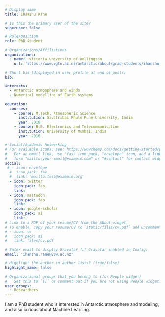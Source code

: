 ```yaml
---
# Display name
title: Ihanshu Rane

# Is this the primary user of the site?
superuser: false

# Role/position
role: PhD Student

# Organizations/Affiliations
organizations:
  - name:  Victoria University of Wellington 
    url: 'https://www.wgtn.ac.nz/antarctic/about/grad-students/ihanshu-rane'

# Short bio (displayed in user profile at end of posts)
bio: 

interests:
  - Antarctic atmosphere and winds
  - Numerical modelling of Earth systems

education:
  courses:
    - course: M.Tech. Atmospheric Science
      institution: Savitribai Phule Pune University, India
      year: 2018
    - course: B.E. Electronics and Telecommunication
      institution: University of Mumbai, India
      year: 2016

# Social/Academic Networking
# For available icons, see: https://wowchemy.com/docs/getting-started/page-builder/#icons
#   For an email link, use "fas" icon pack, "envelope" icon, and a link in the
#   form "mailto:your-email@example.com" or "#contact" for contact widget.
social:
 # - icon: envelope
  #  icon_pack: fas
  #  link: 'mailto:test@example.org'
  - icon: twitter
    icon_pack: fab
    link: 
  - icon: mastodon
    icon_pack: fab
    link: 
  - icon: google-scholar
    icon_pack: ai
    link: 
# Link to a PDF of your resume/CV from the About widget.
# To enable, copy your resume/CV to `static/files/cv.pdf` and uncomment the lines below.
# - icon: cv
#   icon_pack: ai
#   link: files/cv.pdf

# Enter email to display Gravatar (if Gravatar enabled in Config)
email: 'ihanshu.rane@vuw.ac.nz'

# Highlight the author in author lists? (true/false)
highlight_name: false

# Organizational groups that you belong to (for People widget)
#   Set this to `[]` or comment out if you are not using People widget.
user_groups:
  - Researchers
---
```


I am a PhD student who is interested in Antarctic atmosphere and modeling, and also curious about Machine Learning.